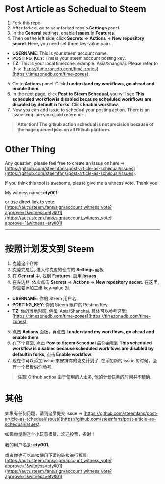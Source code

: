 # Post Article as Schedual to Steem

1. Fork this repo
2. After forked, go to your forked repo's **Settings** panel.
3. In the **General** settings, enable **Issues** in **Features**.
4. Then on the left side, click **Secrets** -> **Actions** -> **New repository secret**. Here, you need set three key-value pairs.
* **USERNAME**: This is your steem account name.
* **POSTING_KEY**: This is your steem account posting key.
* **TZ**: This is your local timezone. example: Asia/Shanghai. Please refer to this: [https://timezonedb.com/time-zones](https://timezonedb.com/time-zones).
5. Go to **Actions** panel. Click **I understand my workflows, go ahead and enable them**.
6. In the next page, click **Post to Steem Schedual**, you will see **This scheduled workflow is disabled because scheduled workflows are disabled by default in forks**. Click **Enable workflow**.
7. Now you can add issue to schedual your posting action. There is an issue template you could reference.

> **Attention! The github action schedual is not precision because of the huge queued jobs on all Github platform.**

# Other Thing

Any question, please feel free to create an issue on here
=> [https://github.com/steemfans/post-article-as-schedual/issues](https://github.com/steemfans/post-article-as-schedual/issues).

If you think this tool is awesome, please give me a witness vote.
Thank you!

My witness name: **ety001**.

or use direct link to vote:
[https://auth.steem.fans/sign/account_witness_vote?approve=1&witness=ety001](https://auth.steem.fans/sign/account_witness_vote?approve=1&witness=ety001)

---

# 按照计划发文到 Steem

1. 克隆这个仓库
2. 克隆完成后, 进入你克隆的仓库的 **Settings** 面板.
3. 在 **General** 中, 找到 **Features**, 启用 **Issues**.
4. 在左边栏, 依次点击 **Secrets** -> **Actions** -> **New repository secret**. 在这里, 你需要添加三组 key-value 对.
* **USERNAME**: 你的 Steem 用户名.
* **POSTING_KEY**: 你的 Steem 账户的 Posting Key.
* **TZ**: 你的当地时区. 例如: Asia/Shanghai. 具体可以参考这里: [https://timezonedb.com/time-zones](https://timezonedb.com/time-zones)
5. 点击 **Actions** 面板，再点击 **I understand my workflows, go ahead and enable them**.
6. 在下个页面, 点击 **Post to Steem Schedual** 后你会看到 **This scheduled workflow is disabled because scheduled workflows are disabled by default in forks**, 点击 **Enable workflow**.
7. 现在你可以添加 issue 来安排你的发文计划了. 在添加新的 issue 的时候，会有一个模板供你参考.

> **注意! Github action 由于使用的人太多, 他的计划任务的时间并不精确.**

# 其他

如果有任何问题，请到这里提交 issue
=> [https://github.com/steemfans/post-article-as-schedual/issues](https://github.com/steemfans/post-article-as-schedual/issues).

如果你觉得这个小玩意很赞，欢迎投票，多谢！

我的用户名是: **ety001**.

或者你也可以直接使用下面的链接进行投票:
[https://auth.steem.fans/sign/account_witness_vote?approve=1&witness=ety001](https://auth.steem.fans/sign/account_witness_vote?approve=1&witness=ety001)
